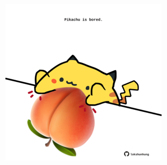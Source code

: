 <!-- built at 25/07/2022, 19:01:05 UTC -->
<p align="center">
  <img width="500" height="500" src="./ReadmeImage.svg">
</p>
